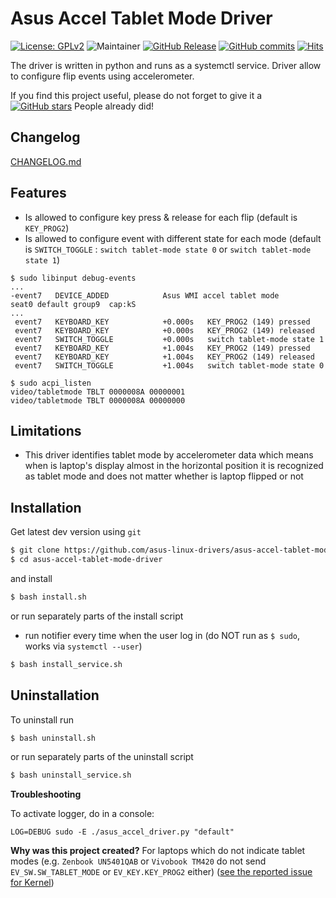 # Asus Accel Tablet Mode Driver

[![License: GPLv2](https://img.shields.io/badge/License-GPL_v2-blue.svg)](https://www.gnu.org/licenses/old-licenses/gpl-2.0.en.html)
![Maintainer](https://img.shields.io/badge/maintainer-ldrahnik-blue)
[![GitHub Release](https://img.shields.io/github/release/asus-linux-drivers/asus-accel-tablet-mode-driver.svg?style=flat)](https://github.com/asus-linux-drivers/asus-accel-tablet-mode-driver/releases)
[![GitHub commits](https://img.shields.io/github/commits-since/asus-linux-drivers/asus-accel-tablet-mode-driver/v0.0.1.svg)](https://GitHub.com/asus-linux-drivers/asus-accel-tablet-mode-driver/commit/)
[![Hits](https://hits.seeyoufarm.com/api/count/incr/badge.svg?url=https%3A%2F%2Fgithub.com%2Fasus-linux-drivers%2Fasus-fliplock-driver&count_bg=%2379C83D&title_bg=%23555555&icon=&icon_color=%23E7E7E7&title=hits&edge_flat=false)](https://hits.seeyoufarm.com)

The driver is written in python and runs as a systemctl service. Driver allow to configure flip events using accelerometer.

If you find this project useful, please do not forget to give it a [![GitHub stars](https://img.shields.io/github/stars/asus-linux-drivers/asus-accel-tablet-mode-driver.svg?style=social&label=Star&maxAge=2592000)](https://github.com/asus-linux-drivers/asus-accel-tablet-mode-driver/stargazers) People already did!

## Changelog

[CHANGELOG.md](CHANGELOG.md)

## Features

- Is allowed to configure key press & release for each flip (default is `KEY_PROG2`)
- Is allowed to configure event with different state for each mode (default is `SWITCH_TOGGLE` : `switch tablet-mode state 0` or `switch tablet-mode state 1`)

```
$ sudo libinput debug-events
...
-event7   DEVICE_ADDED            Asus WMI accel tablet mode        seat0 default group9  cap:kS
...
 event7   KEYBOARD_KEY            +0.000s	KEY_PROG2 (149) pressed
 event7   KEYBOARD_KEY            +0.000s	KEY_PROG2 (149) released
 event7   SWITCH_TOGGLE           +0.000s	switch tablet-mode state 1
 event7   KEYBOARD_KEY            +1.004s	KEY_PROG2 (149) pressed
 event7   KEYBOARD_KEY            +1.004s	KEY_PROG2 (149) released
 event7   SWITCH_TOGGLE           +1.004s	switch tablet-mode state 0
 ```

```
$ sudo acpi_listen
video/tabletmode TBLT 0000008A 00000001
video/tabletmode TBLT 0000008A 00000000
```

## Limitations

- This driver identifies tablet mode by accelerometer data which means when is laptop's display almost in the horizontal position it is recognized as tablet mode and does not matter whether is laptop flipped or not

## Installation

Get latest dev version using `git`

```bash
$ git clone https://github.com/asus-linux-drivers/asus-accel-tablet-mode-driver
$ cd asus-accel-tablet-mode-driver
```

and install

```bash
$ bash install.sh
```

or run separately parts of the install script

- run notifier every time when the user log in (do NOT run as `$ sudo`, works via `systemctl --user`)

```bash
$ bash install_service.sh
```

## Uninstallation

To uninstall run

```bash
$ bash uninstall.sh
```

or run separately parts of the uninstall script

```bash
$ bash uninstall_service.sh
```

**Troubleshooting**

To activate logger, do in a console:
```
LOG=DEBUG sudo -E ./asus_accel_driver.py "default"
```

**Why was this project created?** For laptops which do not indicate tablet modes (e.g. `Zenbook UN5401QAB` or `Vivobook TM420` do not send `EV_SW.SW_TABLET_MODE` or `EV_KEY.KEY_PROG2` either)
([see the reported issue for Kernel](https://bugzilla.kernel.org/show_bug.cgi?id=214675))
